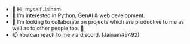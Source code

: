 - 👋 Hi, myself Jainam.
- 👀 I’m interested in Python, GenAI & web development.
- 💞️ I’m looking to collaborate on projects which are productive to me as well as to other people too. 🙂
- 📫 You can reach to me via discord. (Jainam#9492)

<!---
jainam03/jainam03 is a ✨ special ✨ repository because its `README.md` (this file) appears on your GitHub profile.
You can click the Preview link to take a look at your changes.
--->
